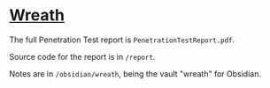 # [Wreath](https://tryhackme.com/room/wreath)

The full Penetration Test report is `PenetrationTestReport.pdf`.

Source code for the report is in `/report`.

Notes are in `/obsidian/wreath`, being the vault "wreath" for Obsidian.
